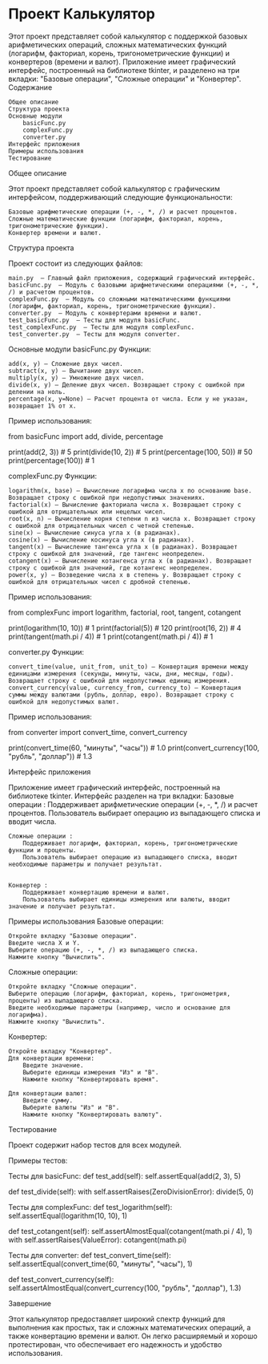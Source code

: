 # Проект Калькулятор 

Этот проект представляет собой калькулятор с поддержкой базовых арифметических операций, сложных математических функций (логарифм, факториал, корень, тригонометрические функции) и конвертеров (времени и валют). Приложение имеет графический интерфейс, построенный на библиотеке tkinter, и разделено на три вкладки: "Базовые операции", "Сложные операции" и "Конвертер". 
Содержание 

    Общее описание 
    Структура проекта 
    Основные модули 
        basicFunc.py 
        complexFunc.py 
        converter.py 
    Интерфейс приложения 
    Примеры использования 
    Тестирование
     

Общее описание 

Этот проект представляет собой калькулятор с графическим интерфейсом, поддерживающий следующие функциональности: 

    Базовые арифметические операции (+, -, *, /) и расчет процентов.
    Сложные математические функции (логарифм, факториал, корень, тригонометрические функции).
    Конвертер времени и валют.
     

Структура проекта 

Проект состоит из следующих файлов: 

    main.py  — Главный файл приложения, содержащий графический интерфейс.
    basicFunc.py  — Модуль с базовыми арифметическими операциями (+, -, *, /) и расчетом процентов.
    complexFunc.py  — Модуль со сложными математическими функциями (логарифм, факториал, корень, тригонометрические функции).
    converter.py  — Модуль с конвертерами времени и валют.
    test_basicFunc.py  — Тесты для модуля basicFunc.
    test_complexFunc.py  — Тесты для модуля complexFunc.
    test_converter.py  — Тесты для модуля converter.
     

Основные модули 
basicFunc.py 
Функции: 

    add(x, y) — Сложение двух чисел.
    subtract(x, y) — Вычитание двух чисел.
    multiply(x, y) — Умножение двух чисел.
    divide(x, y) — Деление двух чисел. Возвращает строку с ошибкой при делении на ноль.
    percentage(x, y=None) — Расчет процента от числа. Если y не указан, возвращает 1% от x.
     

Пример использования: 

from basicFunc import add, divide, percentage

print(add(2, 3))  # 5
print(divide(10, 2))  # 5
print(percentage(100, 50))  # 50
print(percentage(100))  # 1
 
complexFunc.py 
Функции: 

    logarithm(x, base) — Вычисление логарифма числа x по основанию base. Возвращает строку с ошибкой при недопустимых значениях.
    factorial(x) — Вычисление факториала числа x. Возвращает строку с ошибкой для отрицательных или нецелых чисел.
    root(x, n) — Вычисление корня степени n из числа x. Возвращает строку с ошибкой для отрицательных чисел с четной степенью.
    sine(x) — Вычисление синуса угла x (в радианах).
    cosine(x) — Вычисление косинуса угла x (в радианах).
    tangent(x) — Вычисление тангенса угла x (в радианах). Возвращает строку с ошибкой для значений, где тангенс неопределен.
    cotangent(x) — Вычисление котангенса угла x (в радианах). Возвращает строку с ошибкой для значений, где котангенс неопределен.
    power(x, y) — Возведение числа x в степень y. Возвращает строку с ошибкой для отрицательных чисел с дробной степенью.
     

Пример использования:  
 
from complexFunc import logarithm, factorial, root, tangent, cotangent

print(logarithm(10, 10))  # 1
print(factorial(5))  # 120
print(root(16, 2))  # 4
print(tangent(math.pi / 4))  # 1
print(cotangent(math.pi / 4))  # 1
 
converter.py 
Функции: 

    convert_time(value, unit_from, unit_to) — Конвертация времени между единицами измерения (секунды, минуты, часы, дни, месяцы, годы). Возвращает строку с ошибкой для недопустимых единиц измерения.
    convert_currency(value, currency_from, currency_to) — Конвертация суммы между валютами (рубль, доллар, евро). Возвращает строку с ошибкой для недопустимых валют.
     

Пример использования: 
 
from converter import convert_time, convert_currency

print(convert_time(60, "минуты", "часы"))  # 1.0
print(convert_currency(100, "рубль", "доллар"))  # 1.3
 
Интерфейс приложения 

Приложение имеет графический интерфейс, построенный на библиотеке tkinter. Интерфейс разделен на три вкладки:
Базовые операции : 
        Поддерживает арифметические операции (+, -, *, /) и расчет процентов.
        Пользователь выбирает операцию из выпадающего списка и вводит числа.
         

    Сложные операции : 
        Поддерживает логарифм, факториал, корень, тригонометрические функции и проценты.
        Пользователь выбирает операцию из выпадающего списка, вводит необходимые параметры и получает результат.
         

    Конвертер : 
        Поддерживает конвертацию времени и валют.
        Пользователь выбирает единицы измерения или валюты, вводит значение и получает результат.
         
     

Примеры использования 
Базовые операции: 

    Откройте вкладку "Базовые операции".
    Введите числа X и Y.
    Выберите операцию (+, -, *, /) из выпадающего списка.
    Нажмите кнопку "Вычислить".
     

Сложные операции: 

    Откройте вкладку "Сложные операции".
    Выберите операцию (логарифм, факториал, корень, тригонометрия, проценты) из выпадающего списка.
    Введите необходимые параметры (например, число и основание для логарифма).
    Нажмите кнопку "Вычислить".
     

Конвертер: 

    Откройте вкладку "Конвертер".
    Для конвертации времени:
        Введите значение.
        Выберите единицы измерения "Из" и "В".
        Нажмите кнопку "Конвертировать время".
         
    Для конвертации валют:
        Введите сумму.
        Выберите валюты "Из" и "В".
        Нажмите кнопку "Конвертировать валюту".
         
     

Тестирование 

Проект содержит набор тестов для всех модулей.     
     

Примеры тестов: 

Тесты для basicFunc: 
def test_add(self):
    self.assertEqual(add(2, 3), 5)

def test_divide(self):
    with self.assertRaises(ZeroDivisionError):
        divide(5, 0)
 
Тесты для complexFunc: 
def test_logarithm(self):
    self.assertEqual(logarithm(10, 10), 1)

def test_cotangent(self):
    self.assertAlmostEqual(cotangent(math.pi / 4), 1)
    with self.assertRaises(ValueError):
        cotangent(math.pi)
 
Тесты для converter: 
def test_convert_time(self):
    self.assertEqual(convert_time(60, "минуты", "часы"), 1)

def test_convert_currency(self):
    self.assertAlmostEqual(convert_currency(100, "рубль", "доллар"), 1.3)
    
Завершение 

Этот калькулятор предоставляет широкий спектр функций для выполнения как простых, так и сложных математических операций, а также конвертацию времени и валют. Он легко расширяемый и хорошо протестирован, что обеспечивает его надежность и удобство использования.
